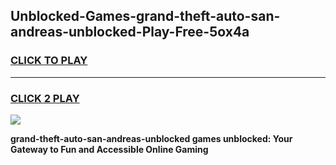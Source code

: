 
## Unblocked-Games-grand-theft-auto-san-andreas-unblocked-Play-Free-5ox4a
<h3>
<a href="https://premium76.site?title=grand-theft-auto-san-andreas-unblocked&ref=19M">CLICK TO PLAY</a></h3>
<hr>

<h3>
<a href="https://premium76.site?title=grand-theft-auto-san-andreas-unblocked&ref=19M">CLICK 2 PLAY</a>
  
</h3>

<a href="https://premium76.site?title=grand-theft-auto-san-andreas-unblocked&ref=19M"><img src="https://clearcache.store/games.png"></a>


**grand-theft-auto-san-andreas-unblocked games unblocked: Your Gateway to Fun and Accessible Online Gaming**
